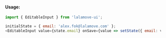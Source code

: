 #### Usage:

```js static
import { EditableInput } from 'lalamove-ui';
```

```js
initialState = { email: 'alex.fok@lalamove.com' };
<EditableInput value={state.email} onSave={value => setState({ email: value })}/>
```
